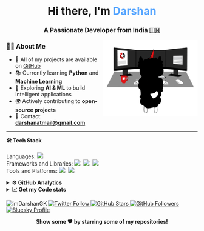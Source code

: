 <h1 align="center"> Hi there, I'm <span style="color:#58A6FF">Darshan</span> </h1>

<h3 align="center">A Passionate Developer from India 🇮🇳</h3>

<img align="right" alt="Coding" width="250" src="Assets/illustration.gif">

### 👨‍💻 **About Me**

- 📂 All of my projects are available on [GitHub](https://github.com/imDarshanGK)  
- 📚 Currently learning **Python** and **Machine Learning**  
- 🤖 Exploring **AI & ML** to build intelligent applications  
- 🌍 Actively contributing to **open-source projects**  
- 📧 Contact: **darshanatmail@gmail.com**

---

<b>🛠 Tech Stack</b><br><br> 
Languages: <img src="https://img.shields.io/badge/-python-437CAC?logo=python&logoColor=white&style=flat">&nbsp;<br>
Frameworks and Libraries:
<img src="https://img.shields.io/badge/-Numpy-0E7ACE?logo=numpy&logoColor=white&style=flat">&nbsp;
<img src="https://img.shields.io/badge/-Pandas-150455?logo=pandas&logoColor=white&style=flat">&nbsp;
<img src="https://img.shields.io/badge/-Sklearn-F09437?logo=scikit-learn&logoColor=white&style=flat">&nbsp;&nbsp;<br>
Tools and Platforms: <img src="https://img.shields.io/badge/-Git-orange?logo=Git&logoColor=white&style=flat">&nbsp; 
<img src="https://img.shields.io/badge/-Visual%20Studio%20Code-25AEF4?logo=visualstudio&logoColor=white&style=flat">&nbsp;

<details>
<summary><b>⚙️ GitHub Analytics</b></summary>

<div align="center">

<!-- Row 1 -->
<img src="https://github-readme-stats.vercel.app/api?username=imDarshanGK&show_icons=true&hide=stars&bg_color=0D1117&title_color=58A6FF&text_color=9CA3AF&icon_color=58A6FF&hide_border=true" width="46%" alt="GitHub Stats" />
<img src="https://github-readme-streak-stats.herokuapp.com/?user=imDarshanGK&theme=github-dark&hide_border=true" width="46%" alt="GitHub Streak" />
<img src="https://github-profile-summary-cards.vercel.app/api/cards/profile-details?username=imDarshanGK&theme=github_dark" width="60%" alt="GitHub Summary" />
<img src="https://github-profile-summary-cards.vercel.app/api/cards/productive-time?username=imDarshanGK&theme=github_dark&utcOffset=5.5" width="29%" alt="Commit Time" />

</div>
</details>

<details>	
  <summary><b>📈 Get my Code stats</b></summary><br>

<!--START_SECTION:waka-->

```txt
From: 30 July 2025 - To: 06 August 2025

Total Time: 2 hrs 59 mins

Python   2 hrs 59 mins   █████████████████████████   100.00 %
```

<!--END_SECTION:waka-->

</details> 

<!--- Footer Stats & Social Media -->

<p align="left"> 
  <!-- Profile Views -->
  <img src="https://komarev.com/ghpvc/?username=imDarshanGK&label=Profile%20views&color=brightgreen&style=flat" alt="imDarshanGK" />

  <!-- Twitter (X) follow -->
  <a href="https://x.com/imDarshanGK">
    <img src="https://img.shields.io/twitter/follow/imDarshanGK?label=Follow%20Me&style=social" alt="Twitter Follow"/>
  </a>

  <!-- GitHub Stars -->
  <a href="https://github.com/imDarshanGK?tab=stars">
    <img src="https://img.shields.io/github/stars/imDarshanGK?label=Star%20Gazers&style=social" alt="GitHub Stars"/>
  </a>

  <!-- GitHub Followers -->
  <a href="https://github.com/imDarshanGK">
    <img src="https://img.shields.io/github/followers/imDarshanGK?style=social" alt="GitHub Followers"/>
  </a>

  <!-- Bluesky Profile -->
  <a href="https://bsky.app/profile/imDarshanGK.bsky.social">
    <img src="https://img.shields.io/badge/Bluesky-Follow-blue?style=social&logo=bluesky" alt="Bluesky Profile"/>
  </a>
</p>

<p align="center">
  <b>Show some ❤️ by starring some of my repositories!</b>
</p>


